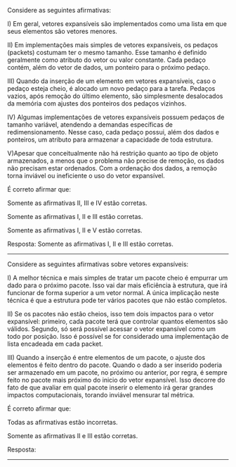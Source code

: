 Considere as seguintes afirmativas:

I) Em geral, vetores expansíveis são implementados como uma lista em que seus elementos são vetores menores.

II) Em implementações mais simples de vetores expansíveis, os pedaços (packets) costumam ter o mesmo tamanho. Esse tamanho é definido geralmente como atributo do vetor ou valor constante. Cada pedaço contém, além do vetor de dados, um ponteiro para o próximo pedaço.

III)  Quando da inserção de um elemento em vetores expansíveis, caso o pedaço esteja cheio, é alocado um novo pedaço para a tarefa. Pedaços vazios, após remoção do último elemento, são simplesmente desalocados da memória com ajustes dos ponteiros dos pedaços vizinhos.

IV) Algumas implementações de vetores expansíveis possuem pedaços de tamanho variável, atendendo a demandas específicas de redimensionamento. Nesse caso, cada pedaço possui, além dos dados e ponteiros, um atributo para armazenar a capacidade de toda estrutura.

V)Apesar que conceitualmente não há restrição quanto ao tipo de objeto armazenados, a menos que o problema não precise de remoção, os dados não precisam estar ordenados. Com a ordenação dos dados, a remoção torna inviável ou ineficiente o uso do vetor expansível.

É correto afirmar que:

Somente as afirmativas II, III e IV estão corretas.
<!-- Somente as afirmativas I, III e IV estão corretas. -->
Somente as afirmativas I, II e III estão corretas.
<!-- Somente as afirmativas I, III e IV estão corretas. -->
<!-- Todas as afirmativas estão corretas. -->
Somente as afirmativas I, II e V estão corretas.

Resposta: Somente as afirmativas I, II e III estão corretas.

---

Considere as seguintes afirmativas sobre vetores expansíveis:

I) A melhor técnica e mais simples de tratar um pacote cheio é empurrar um dado para o próximo pacote. Isso vai dar mais  eficiência à estrutura, que irá funcionar de forma superior a um vetor normal. A única implicação neste técnica é que a estrutura pode ter vários pacotes que não estão completos. 

II) Se os pacotes não estão cheios, isso tem dois impactos para o vetor expansível: primeiro, cada pacote terá que controlar quantos elementos são válidos. Segundo, só será possível acessar o vetor expansível como um todo por posição. Isso é possível se for considerado  uma implementação de lista encadeada em cada packet.

III) Quando a inserção é entre elementos de um pacote, o ajuste dos elementos é feito dentro do pacote. Quando o dado a ser inserido poderia ser armazenado em um pacote, no próximo ou anterior, por regra, é sempre feito no pacote mais próximo do inicio do vetor expansível. Isso decorre do fato de que avaliar em qual pacote inserir o elemento irá gerar grandes impactos computacionais, torando inviável mensurar tal métrica. 


É correto afirmar que:
<!-- Somente as afirmativas I e II estão corretas. -->
Todas as afirmativas estão incorretas.
<!-- Somente as afirmativas I e III estão corretas. -->
Somente as afirmativas II e III estão corretas.
<!-- Todas as afirmativas estão corretas. -->

Resposta: 

---

